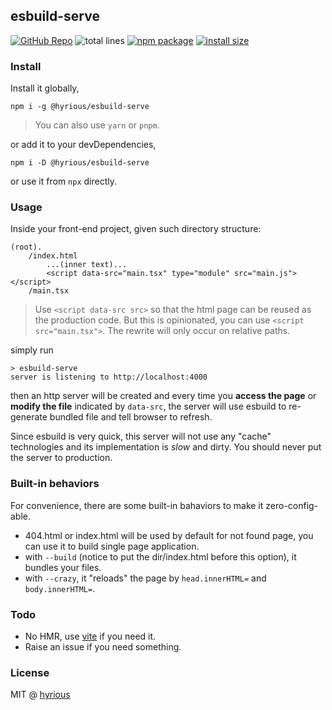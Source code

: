 ## esbuild-serve

[![GitHub Repo](https://img.shields.io/badge/github-hyrious/esbuild--serve-blue)](https://github.com/hyrious/esbuild-serve/) ![total lines](https://img.shields.io/tokei/lines/github/hyrious/esbuild-serve) [![npm package](https://img.shields.io/npm/v/@hyrious/esbuild-serve)](https://www.npmjs.com/package/@hyrious/esbuild-serve) [![install size](https://packagephobia.com/badge?p=@hyrious/esbuild-serve)](https://packagephobia.com/result?p=@hyrious/esbuild-serve)

### Install

Install it globally,

```shell-session
npm i -g @hyrious/esbuild-serve
```

> You can also use `yarn` or `pnpm`.

or add it to your devDependencies,

```shell-session
npm i -D @hyrious/esbuild-serve
```

or use it from `npx` directly.

### Usage

Inside your front-end project, given such directory structure:

```
(root).
    /index.html
        ...(inner text)...
        <script data-src="main.tsx" type="module" src="main.js"></script>
    /main.tsx
```

> Use `<script data-src src>` so that
> the html page can be reused as the production code.
> But this is opinionated, you can use `<script src="main.tsx">`.
> The rewrite will only occur on relative paths.

simply run

```shell-session
> esbuild-serve
server is listening to http://localhost:4000
```

then an http server will be created and every time you
**access the page** or **modify the file** indicated by `data-src`,
the server will use esbuild to re-generate bundled file and
tell browser to refresh.

Since esbuild is very quick, this server will not use any "cache"
technologies and its implementation is _slow_ and dirty. You should never
put the server to production.

### Built-in behaviors

For convenience, there are some built-in bahaviors to make it zero-config-able.

-   404.html or index.html will be used by default for not found page, you can
    use it to build single page application.
-   with `--build` (notice to put the dir/index.html before this option), it
    bundles your files.
-   with `--crazy`, it "reloads" the page by `head.innerHTML=` and `body.innerHTML=`.

### Todo

-   No HMR, use [vite][] if you need it.
-   Raise an issue if you need something.

### License

MIT @ [hyrious](https://github.com/hyrious)

[vite]: https://github.com/vitejs/vite
